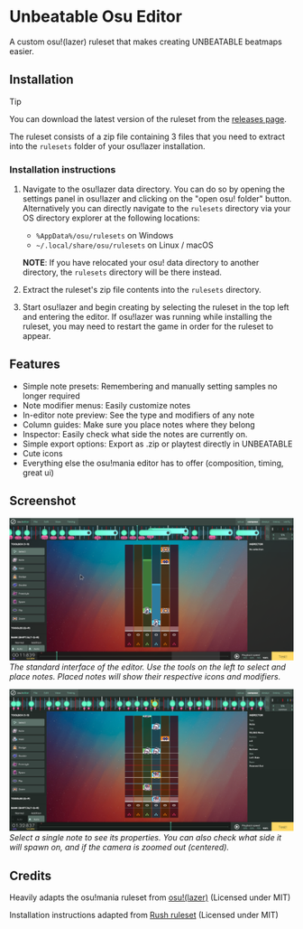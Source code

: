 # Unbeatable Osu Editor

A custom osu!(lazer) ruleset that makes creating UNBEATABLE beatmaps easier.

## Installation

> [!TIP]
> You can download the latest version of the ruleset from the [releases page](https://github.com/ErikGXDev/UnbeatableOsuEditor/releases).

The ruleset consists of a zip file containing 3 files that you need to extract into the `rulesets` folder of your osu!lazer installation.

### Installation instructions

1. Navigate to the osu!lazer data directory. You can do so by opening the settings panel in osu!lazer and clicking on the "open osu! folder" button. Alternatively you can directly navigate to the `rulesets` directory via your OS directory explorer at the following locations:

   - `%AppData%/osu/rulesets` on Windows
   - `~/.local/share/osu/rulesets` on Linux / macOS

   **NOTE**: If you have relocated your osu! data directory to another directory, the `rulesets` directory will be there instead.

2. Extract the ruleset's zip file contents into the `rulesets` directory.

3. Start osu!lazer and begin creating by selecting the ruleset in the top left and entering the editor.
   If osu!lazer was running while installing the ruleset, you may need to restart the game in order for the ruleset to appear.

## Features

- Simple note presets: Remembering and manually setting samples no longer required
- Note modifier menus: Easily customize notes
- In-editor note preview: See the type and modifiers of any note
- Column guides: Make sure you place notes where they belong
- Inspector: Easily check what side the notes are currently on.
- Simple export options: Export as .zip or playtest directly in UNBEATABLE
- Cute icons
- Everything else the osu!mania editor has to offer (composition, timing, great ui)

## Screenshot

![alt text](images/screenshot.png)
_The standard interface of the editor. Use the tools on the left to select and place notes. Placed notes will show their respective icons and modifiers._

![alt text](images/screenshot2.png)
_Select a single note to see its properties. You can also check what side it will spawn on, and if the camera is zoomed out (centered)._

## Credits

Heavily adapts the osu!mania ruleset from [osu!(lazer)](https://github.com/ppy/osu) (Licensed under MIT)

Installation instructions adapted from [Rush ruleset](https://github.com/Beamographic/rush) (Licensed under MIT)
